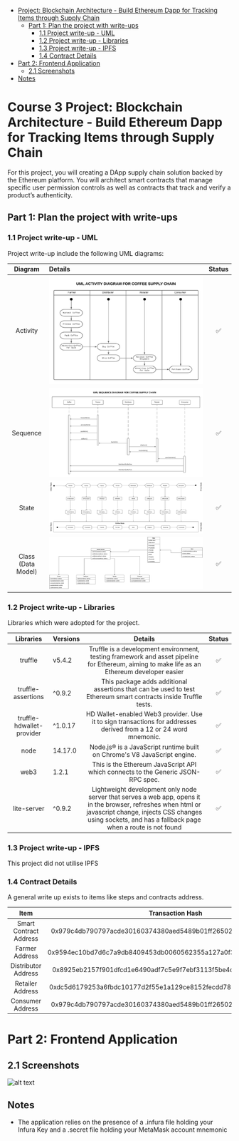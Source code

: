 - [Project: Blockchain Architecture - Build Ethereum Dapp for Tracking Items through Supply Chain](#course-3-project-blockchain-architecture---build-ethereum-dapp-for-tracking-items-through-supply-chain)
  - [Part 1: Plan the project with write-ups](#part-1-plan-the-project-with-write-ups)
    - [1.1 Project write-up - UML](#11-project-write-up---uml)
    - [1.2 Project write-up - Libraries](#12-project-write-up---libraries)
    - [1.3 Project write-up - IPFS](#13-project-write-up---ipfs)
    - [1.4 Contract Details](#14-contract-details)
- [Part 2: Frontend Application](#frontend)
  - [2.1 Screenshots](#frontend-screenshots)
- [Notes](#notes)

# Course 3 Project: Blockchain Architecture - Build Ethereum Dapp for Tracking Items through Supply Chain

For this project, you will creating a DApp supply chain solution backed by the Ethereum platform. You will architect smart contracts that manage specific user permission controls as well as contracts that track and verify a product’s authenticity.

## Part 1: Plan the project with write-ups

### 1.1 Project write-up - UML

Project write-up include the following UML diagrams:

|        Diagram        | Details                       | Status |
| :-------------------: | :---------------------------- | :----: |
|       Activity        | ![](uml/activity_diagram.png) |   ✅   |
|       Sequence        | ![](uml/sequence_diagram.png) |   ✅   |
|         State         | ![](uml/state_diagram.png)    |   ✅   |
| Class<br>(Data Model) | ![](uml/class_diagram.png)    |   ✅   |

### 1.2 Project write-up - Libraries

Libraries which were adopted for the project.

|         Libraries         | Versions |                                                                                                         Details                                                                                                         | Status |
| :-----------------------: | :------- | :---------------------------------------------------------------------------------------------------------------------------------------------------------------------------------------------------------------------: | :----: |
|          truffle          | v5.4.2   |                                      Truffle is a development environment, testing framework and asset pipeline for Ethereum, aiming to make life as an Ethereum developer easier                                       |   ✅   |
|    truffle-assertions     | ^0.9.2   |                                                     This package adds additional assertions that can be used to test Ethereum smart contracts inside Truffle tests.                                                     |   ✅   |
| truffle-hdwallet-provider | ^1.0.17  |                                                    HD Wallet-enabled Web3 provider. Use it to sign transactions for addresses derived from a 12 or 24 word mnemonic.                                                    |   ✅   |
|           node            | 14.17.0  |                                                                        Node.js® is a JavaScript runtime built on Chrome's V8 JavaScript engine.                                                                         |   ✅   |
|           web3            | 1.2.1    |                                                                    This is the Ethereum JavaScript API which connects to the Generic JSON-RPC spec.                                                                     |   ✅   |
|        lite-server        | ^0.9.2   | Lightweight development only node server that serves a web app, opens it in the browser, refreshes when html or javascript change, injects CSS changes using sockets, and has a fallback page when a route is not found |   ✅   |

### 1.3 Project write-up - IPFS

This project did not utilise IPFS

### 1.4 Contract Details

A general write up exists to items like steps and contracts address.

|          Item          |                          Transaction Hash                          | Contract Address                           | Status |
| :--------------------: | :----------------------------------------------------------------: | :----------------------------------------- | :----: |
| Smart Contract Address | 0x979c4db790797acde30160374380aed5489b01ff26502638efa0fe7efebebb3b | 0x435B709A7e57c9D1baB580fEDFe58DA31551e8C4 |   ✅   |
|     Farmer Address     | 0x9594ec10bd7d6c7a9db8409453db0060562355a127a0f3ca639762781e1d91fb | 0xfa51931ad376Ce0869064d3749d880E387E955A4 |   ✅   |
|  Distributor Address   | 0x8925eb2157f901dfcd1e6490adf7c5e9f7ebf3113f5be4c837fe6d03e6490b55 | 0x6f4A713e689A519120186e0ecEb9253cE4e09D9e |   ✅   |
|    Retailer Address    | 0xdc5d6179253a6fbdc10177d2f55e1a129ce8152fecdd7833226c9d985dac9240 | 0x5fE54b951ec4a4Bf255206f88F4E1cfb1095616F |   ✅   |
|    Consumer Address    | 0x979c4db790797acde30160374380aed5489b01ff26502638efa0fe7efebebb3b | 0x435B709A7e57c9D1baB580fEDFe58DA31551e8C4 |   ✅   |

# Part 2: Frontend Application

## 2.1 Screenshots

![alt text](./contracts/docs/frontend_1.png 'Token')

## Notes

- The application relies on the presence of a .infura file holding your Infura Key and a .secret file holding your MetaMask account mnemonic
